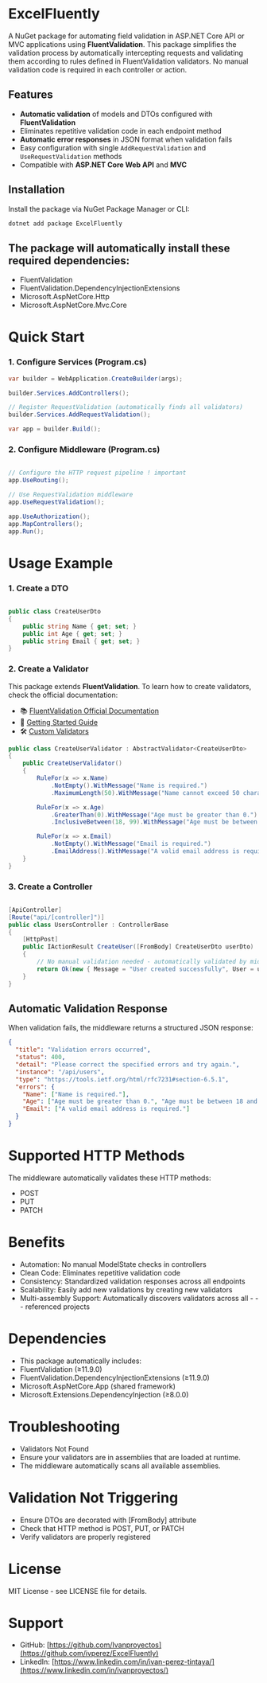 ﻿# ExcelFluently

A NuGet package for automating field validation in ASP.NET Core API or MVC applications using **FluentValidation**. This package simplifies the validation process by automatically intercepting requests and validating them according to rules defined in FluentValidation validators. No manual validation code is required in each controller or action.

## Features

- **Automatic validation** of models and DTOs configured with **FluentValidation**
- Eliminates repetitive validation code in each endpoint method
- **Automatic error responses** in JSON format when validation fails
- Easy configuration with single `AddRequestValidation` and `UseRequestValidation` methods
- Compatible with **ASP.NET Core Web API** and **MVC**

## Installation

Install the package via NuGet Package Manager or CLI:

```bash
dotnet add package ExcelFluently
```

## The package will automatically install these required dependencies:

- FluentValidation
- FluentValidation.DependencyInjectionExtensions
- Microsoft.AspNetCore.Http
- Microsoft.AspNetCore.Mvc.Core

# Quick Start

### 1. Configure Services (Program.cs)

```csharp
var builder = WebApplication.CreateBuilder(args);

builder.Services.AddControllers();

// Register RequestValidation (automatically finds all validators)
builder.Services.AddRequestValidation();

var app = builder.Build();

```

### 2. Configure Middleware (Program.cs)

```csharp

// Configure the HTTP request pipeline ! important
app.UseRouting();

// Use RequestValidation middleware
app.UseRequestValidation();

app.UseAuthorization();
app.MapControllers();
app.Run();

```

# Usage Example

### 1. Create a DTO

```csharp

public class CreateUserDto
{
    public string Name { get; set; }
    public int Age { get; set; }
    public string Email { get; set; }
}
```

### 2. Create a Validator

This package extends **FluentValidation**. To learn how to create validators, check the official documentation:

- 📚 [FluentValidation Official Documentation](https://docs.fluentvalidation.net/en/latest/index.html)
- 🎯 [Getting Started Guide](https://docs.fluentvalidation.net/en/latest/start.html)
- 🛠️ [Custom Validators](https://docs.fluentvalidation.net/en/latest/custom-validators.html)


```csharp
public class CreateUserValidator : AbstractValidator<CreateUserDto>
{
    public CreateUserValidator()
    {
        RuleFor(x => x.Name)
            .NotEmpty().WithMessage("Name is required.")
            .MaximumLength(50).WithMessage("Name cannot exceed 50 characters.");

        RuleFor(x => x.Age)
            .GreaterThan(0).WithMessage("Age must be greater than 0.")
            .InclusiveBetween(18, 99).WithMessage("Age must be between 18 and 99.");

        RuleFor(x => x.Email)
            .NotEmpty().WithMessage("Email is required.")
            .EmailAddress().WithMessage("A valid email address is required.");
    }
}
```

### 3. Create a Controller

```csharp

[ApiController]
[Route("api/[controller]")]
public class UsersController : ControllerBase
{
    [HttpPost]
    public IActionResult CreateUser([FromBody] CreateUserDto userDto)
    {
        // No manual validation needed - automatically validated by middleware
        return Ok(new { Message = "User created successfully", User = userDto });
    }
}
```

## Automatic Validation Response

When validation fails, the middleware returns a structured JSON response:

```json
{
  "title": "Validation errors occurred",
  "status": 400,
  "detail": "Please correct the specified errors and try again.",
  "instance": "/api/users",
  "type": "https://tools.ietf.org/html/rfc7231#section-6.5.1",
  "errors": {
    "Name": ["Name is required."],
    "Age": ["Age must be greater than 0.", "Age must be between 18 and 99."],
    "Email": ["A valid email address is required."]
  }
}
```

# Supported HTTP Methods

The middleware automatically validates these HTTP methods:

- POST
- PUT
- PATCH

# Benefits

- Automation: No manual ModelState checks in controllers
- Clean Code: Eliminates repetitive validation code
- Consistency: Standardized validation responses across all endpoints
- Scalability: Easily add new validations by creating new validators
- Multi-assembly Support: Automatically discovers validators across all - - - referenced projects

# Dependencies

- This package automatically includes:
- FluentValidation (≥11.9.0)
- FluentValidation.DependencyInjectionExtensions (≥11.9.0)
- Microsoft.AspNetCore.App (shared framework)
- Microsoft.Extensions.DependencyInjection (≥8.0.0)

# Troubleshooting

- Validators Not Found
- Ensure your validators are in assemblies that are loaded at runtime.
- The middleware automatically scans all available assemblies.

# Validation Not Triggering

- Ensure DTOs are decorated with [FromBody] attribute
- Check that HTTP method is POST, PUT, or PATCH
- Verify validators are properly registered

# License

MIT License - see LICENSE file for details.

# Support

- GitHub: [https://github.com/Ivanproyectos](https://github.com/ivperez/ExcelFluently)
- LinkedIn: [https://www.linkedin.com/in/ivan-perez-tintaya/](https://www.linkedin.com/in/ivanproyectos/)
